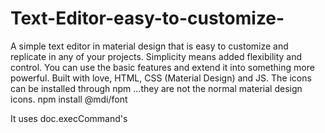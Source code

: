 # Text-Editor-easy-to-customize-
A simple text editor in material design that is easy to customize and replicate in any of your projects. 
Simplicity means added flexibility and control. 
You can use the basic features and extend it into something more powerful. 
Built with love, HTML, CSS (Material Design) and JS. 
The icons can be installed through npm ...they are not the normal material design icons. npm install @mdi/font

It uses doc.execCommand's
